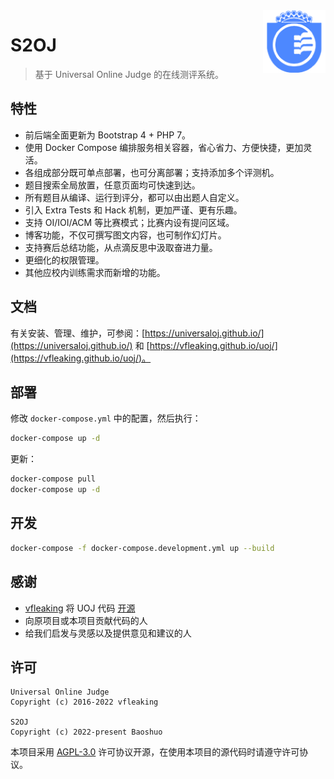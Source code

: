 <img src="./web/images/logo_small.png" alt="Logo" width="100" height="100" align="right" />

# S2OJ

> 基于 Universal Online Judge 的在线测评系统。

## 特性

- 前后端全面更新为 Bootstrap 4 + PHP 7。
- 使用 Docker Compose 编排服务相关容器，省心省力、方便快捷，更加灵活。
- 各组成部分既可单点部署，也可分离部署；支持添加多个评测机。
- 题目搜索全局放置，任意页面均可快速到达。
- 所有题目从编译、运行到评分，都可以由出题人自定义。
- 引入 Extra Tests 和 Hack 机制，更加严谨、更有乐趣。
- 支持 OI/IOI/ACM 等比赛模式；比赛内设有提问区域。
- 博客功能，不仅可撰写图文内容，也可制作幻灯片。
- 支持赛后总结功能，从点滴反思中汲取奋进力量。
- 更细化的权限管理。
- 其他应校内训练需求而新增的功能。

## 文档

有关安装、管理、维护，可参阅：[https://universaloj.github.io/](https://universaloj.github.io/) 和 [https://vfleaking.github.io/uoj/](https://vfleaking.github.io/uoj/)。

## 部署

修改 `docker-compose.yml` 中的配置，然后执行：

```bash
docker-compose up -d
```

更新：

```bash
docker-compose pull
docker-compose up -d
```

## 开发

```bash
docker-compose -f docker-compose.development.yml up --build
```

## 感谢

- [vfleaking](https://github.com/vfleaking) 将 UOJ 代码 [开源](https://github.com/vfleaking/uoj)
- 向原项目或本项目贡献代码的人
- 给我们启发与灵感以及提供意见和建议的人

## 许可

```text
Universal Online Judge
Copyright (c) 2016-2022 vfleaking

S2OJ
Copyright (c) 2022-present Baoshuo
```

本项目采用 [AGPL-3.0](./LICENSE) 许可协议开源，在使用本项目的源代码时请遵守许可协议。
